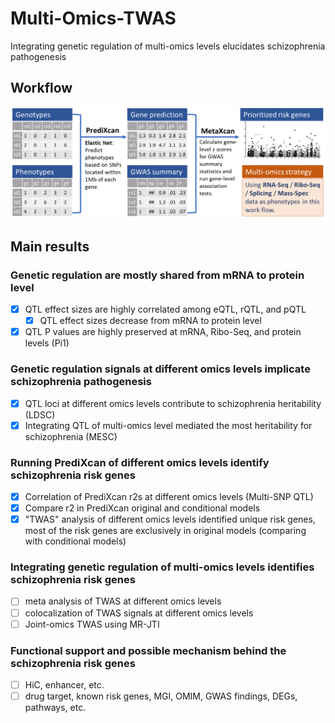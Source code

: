 # Multi-Omics-TWAS
Integrating genetic regulation of multi-omics levels elucidates schizophrenia pathogenesis

## Workflow
<img src="images/workflow.png" width="750" />

## Main results

### Genetic regulation are mostly shared from mRNA to protein level
- [x] QTL effect sizes are highly correlated among eQTL, rQTL, and pQTL
  - [x] QTL effect sizes decrease from mRNA to protein level
- [x] QTL P values are highly preserved at mRNA, Ribo-Seq, and protein levels (Pi1)

### Genetic regulation signals at different omics levels implicate schizophrenia pathogenesis
- [x] QTL loci at different omics levels contribute to schizophrenia heritability (LDSC)
- [x] Integrating QTL of multi-omics level mediated the most heritability for schizophrenia (MESC)

### Running PrediXcan of different omics levels identify schizophrenia risk genes
- [x] Correlation of PrediXcan r2s at different omics levels (Multi-SNP QTL)
- [x] Compare r2 in PrediXcan original and conditional models
- [x] "TWAS" analysis of different omics levels identified unique risk genes, most of the risk genes are exclusively in original models (comparing with conditional models)

### Integrating genetic regulation of multi-omics levels identifies schizophrenia risk genes
- [ ] meta analysis of TWAS at different omics levels
- [ ] colocalization of TWAS signals at different omics levels
- [ ] Joint-omics TWAS using MR-JTI

### Functional support and possible mechanism behind the schizophrenia risk genes
- [ ] HiC, enhancer, etc.
- [ ] drug target, known risk genes, MGI, OMIM, GWAS findings, DEGs, pathways, etc.
